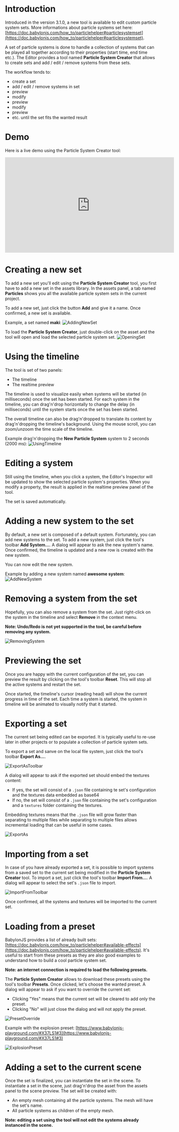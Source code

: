 # Introduction
Introduced in the version 3.1.0, a new tool is available to edit custom particle system sets.
More informations about particle systems set here: [https://doc.babylonjs.com/how_to/particlehelper#particlesystemset](https://doc.babylonjs.com/how_to/particlehelper#particlesystemset).

A set of particle systems is done to handle a collection of systems that can be played all together according to their properties (start time, end time etc.).
The Editor provides a tool named **Particle System Creator** that allows to create sets and add / edit / remove systems from these sets.

The workflow tends to:
* create a set
* add / edit / remove systems in set
* preview
* modify
* preview
* modify
* preview
* etc. until the set fits the wanted result

# Demo
Here is a live demo using the Particle System Creator tool:

<iframe width="560" height="315" src="https://www.youtube.com/embed/FyCGTVNchQU" frameborder="0" allow="accelerometer; autoplay; encrypted-media; gyroscope; picture-in-picture" allowFullScreen></iframe>

# Creating a new set
To add a new set you'll edit using the **Particle System Creator** tool, you first have to add a new set in the assets library.
In the assets panel, a tab named **Particles** shows you all the available particle system sets in the current project.

To add a new set, just click the button **Add** and give it a name. Once confirmed, a new set is available.

Example, a set named **maki**:
![AddingNewSet](/img/extensions/Editor/CreatingParticleSystemSet/AddingNewSet.png)

To load the **Particle System Creator**, just double-click on the asset and the tool will open and load the selected particle system set.
![OpeningSet](/img/extensions/Editor/CreatingParticleSystemSet/OpeningSet.png)

# Using the timeline
The tool is set of two panels:
* The timeline
* The realtime preview

The timeline is used to visualize easily when systems will be started (in milliseconds) once the set has been started.
For each system in the timeline, you can drag'n'drop horizontally to change the delay (in milliseconds) until the system starts once the set has been started.

The overall timeline can also be drag'n'dropped to translate its content by drag'n'dropping the timeline's background.
Using the mouse scroll, you can zoom/unzoom the time scale of the timeline.

Example drag'n'dropping the **New Particle System** system to 2 seconds (2000 ms):
![UsingTimeline](/img/extensions/Editor/CreatingParticleSystemSet/UsingTimeline.png)

# Editing a system
Still using the timeline, when you click a system, the Editor's Inspector will be updated to show the selected particle system's properties.
When you modify a property, the result is applied in the realtime preview panel of the tool.

The set is saved automatically.

# Adding a new system to the set
By default, a new set is composed of a default system. Fortunately, you can add new systems to the set.
To add a new system, just click the tool's toolbar **Add System...**. A dialog will appear to ask the new system's name. Once confirmed, the timeline is updated and a new row is created with the new system.

You can now edit the new system.

Example by adding a new system named **awesome system**:
![AddNewSystem](/img/extensions/Editor/CreatingParticleSystemSet/AddNewSystem.png)

# Removing a system from the set
Hopefully, you can also remove a system from the set. Just right-click on the system in the timeline and select **Remove** in the context menu.

**Note: Undo/Redo is not yet supported in the tool, be careful before removing any system.**

![RemovingSystem](/img/extensions/Editor/CreatingParticleSystemSet/RemovingSystem.png)

# Previewing the set
Once you are happy with the current configuration of the set, you can preview the result by clicking on the tool's toolbar **Reset**.
This will stop all the active systems and restart the set.

Once started, the timeline's cursor (reading head) will show the current progress in time of the set. Each time a system is started, the system in timeline will be animated to visually notify that it started.

# Exporting a set
The current set being edited can be exported. It is typically useful to re-use later in other projects or to populate a collection of particle system sets.

To export a set and sanve on the local file system, just click the tool's toolbar **Export As...**.

![ExportAsToolbar](/img/extensions/Editor/CreatingParticleSystemSet/ExportAsToolbar.png)

A dialog will appear to ask if the exported set should embed the textures content:
* If yes, the set will consist of a `.json` file containing te set's configuration and the textures data embedded as base64
* If no, the set will consist of a `.json` file containing the set's configuration and a `textures` folder containing the textures.

Embedding textures means that the `.json` file will grow faster than separating to multiple files while separating to multiple files allows incremental loading that can be useful in some cases.

![ExportAs](/img/extensions/Editor/CreatingParticleSystemSet/ExportAs.png)

# Importing from a set
In case of you have already exported a set, it is possible to import systems from a saved set to the current set being modified in the **Particle System Creator** tool.
To import a set, just click the tool's toolbar **Import From...**. A dialog will appear to select the set's `.json` file to import.

![ImportFromToolbar](/img/extensions/Editor/CreatingParticleSystemSet/ImportFromToolbar.png)

Once confirmed, all the systems and textures will be imported to the current set.

# Loading from a preset
BabylonJS provides a list of already built sets: [https://doc.babylonjs.com/how_to/particlehelper#available-effects](https://doc.babylonjs.com/how_to/particlehelper#available-effects).
It's useful to start from these presets as they are also good examples to understand how to build a cool particle system set.

**Note: an internet connection is required to load the following presets.**

The **Particle System Creator** allows to download these presets using the tool's toolbar **Presets**. Once clicked, let's choose the wanted preset.
A dialog will appear to ask if you want to override the current set:
* Clicking "Yes" means that the current set will be cleared to add only the preset.
* Clicking "No" will just close the dialog and will not apply the preset.

![PresetOverride](/img/extensions/Editor/CreatingParticleSystemSet/PresetOverride.png)

Example with the explosion preset: [https://www.babylonjs-playground.com/#X37LS1#3](https://www.babylonjs-playground.com/#X37LS1#3)

![ExplosionPreset](/img/extensions/Editor/CreatingParticleSystemSet/ExplosionPreset.png)

# Adding a set to the current scene
Once the set is finalized, you can instantiate the set in the scene.
To instantiate a set in the scene, just drag'n'drop the asset from the assets panel to the scene preview. The set will be created with:
* An empty mesh containing all the particle systems. The mesh will have the set's name.
* All particle systems as children of the empty mesh.

**Note: editing a set using the tool will not edit the systems already instanced in the scene.**

